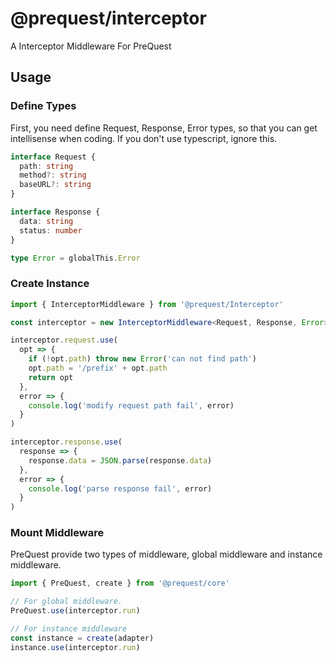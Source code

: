 # @prequest/interceptor

A Interceptor Middleware For PreQuest

## Usage

### Define Types

First, you need define Request, Response, Error types, so that you can get intellisense when coding. If you don't use typescript, ignore this.

```ts
interface Request {
  path: string
  method?: string
  baseURL?: string
}

interface Response {
  data: string
  status: number
}

type Error = globalThis.Error
```

### Create Instance

```ts
import { InterceptorMiddleware } from '@prequest/Interceptor'

const interceptor = new InterceptorMiddleware<Request, Response, Error>()

interceptor.request.use(
  opt => {
    if (!opt.path) throw new Error('can not find path')
    opt.path = '/prefix' + opt.path
    return opt
  },
  error => {
    console.log('modify request path fail', error)
  }
)

interceptor.response.use(
  response => {
    response.data = JSON.parse(response.data)
  },
  error => {
    console.log('parse response fail', error)
  }
)
```

### Mount Middleware

PreQuest provide two types of middleware, global middleware and instance middleware.

```ts
import { PreQuest, create } from '@prequest/core'

// For global middleware.
PreQuest.use(interceptor.run)

// For instance middleware
const instance = create(adapter)
instance.use(interceptor.run)
```
